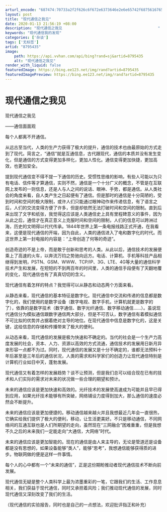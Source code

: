 ```yaml
---
arturl_encode: "687474:70733a2f2f626c6f672e6373646e2e6e65742f687561676562:792f61727469636c652f64657461696c732f38373935343335"
layout: post
title: "现代通信之我见"
date: 2020-01-13 21:56:19 +08:00
description: "现代通信之我见                                           "
keywords: "现代通信我的发现"
categories: ['杂谈']
tags: ['无标签']
artid: "8795435"
image:
    path: https://api.vvhan.com/api/bing?rand=sj&artid=8795435
    alt: "现代通信之我见"
render_with_liquid: false
featuredImage: https://bing.ee123.net/img/rand?artid=8795435
featuredImagePreview: https://bing.ee123.net/img/rand?artid=8795435
---
```


# 现代通信之我见

现代通信之我见

——通信面面观

每个人都离不开通信。

从远古至当代，人类的生产力获得了极大的提升，通信的技术也由最原始的方式走到了现代。简言之，“通信”就是互通信息，古代跟现代，通信的本质并没有发生变化，但是通信的方式变得更加多样化，更加人性化。通信变得更加快捷，更加高效，也更加安全。

提到现代通信变不得不提一下通信的历史。受惯性思维的影响，有些人可能以为只有电话、信件等才算通信，实则不然，通信是一个十分广义的概念，不管是在互联网上发布的一则信息，还是人与人之间的说话、眼神、手势，都是通信。从人类社会的角度来看，自人类产生之日起便有了通信。但是那时的通信是十分简陋的，受到时间和空间的极大限制，或许人们只能通过眼神动作来传递信息，有了语言之后，人们的交流变得方便了许多，但是却依然无法打破时间和空间的限制。直到后来出现了文字和纸张，我觉得这应该是人类通信史上具有里程碑意义的事件，因为从此之后，通信才在真正意义上克服时间和空间的限制，人们的信息可以跨洲过海，历史的文明得以代代传承。1844年世界上第一条电报线路正式开通，在我看来，这便是现代通信的开端，因为自此，人类的通信进入了电和数字化的时代。而这世界上第一封电报的内容是：“上帝创造了何等的奇迹”。

创造奇迹的不是上帝，而是敢于创新和思考的人类。从此以后，通信技术的发展便乘上了高速的火车，以奔流万钧之势驰向远方。电话、计算机、手机等科技产品相继得到发明，PSTN、GSM、WWW、TCP/IP、3G、LTE、4G等大量的通信科学技术产生和发展，在短短的不到两百年的时间里，人类的通信手段便有了天翻地覆的变化，现代通信也有了真真切切的含义。

现代通信有着怎样的特点？我觉得可以从静态和动态两个方面来看。

从静态来看，现代通信的基本特征是数字化。现代通信中交流和传递的信息都是数字化的，我们使用的是数字设备（数字电视、数字手机，计算机就更是数字的了），依靠的是数字技术（数字通信、数字光纤通信、数字移动通信……）。虽说现代通信分为模拟通信跟数字通信两大部分，但是不可否认，数字通信有着模拟通信不可比拟的优势并占据着绝对主导的地位。在现代通信中信息是数字化的，这是关键，这给信息的存储和传播带来了极大的便利。

从动态来看，现代通信的发展是极为快速和不确定的。当代的社会是一个生产力高度发展的社会，资本、人力、资源以高效的方式流通，通信技术的发展用日新月异来形容一点都不为过。同时，现代通信的发展又是十分不确定的，谁都无法预料十年后甚至是三年后的通信状况，人类的需求和科学家们的创造力让现代通信特别是计算机行业如日中天，蓬勃发展。

现代通信又有着怎样的发展趋势？谈不让预测，但是我们总可以结合现在已有的技术和人们实际的需求对未来的状况做一些合理的期望和预计。

未来的通信应该是更加快速和高效的。光纤技术的发展使高速成为可能并且早已得到应用，如果光纤技术能够有所突破，网络铺设力度得到加大，那么通信的速度必然会不断提升。

未来的通信应该是更加便捷的。移动通信越来越火并且我想最近几年会一直很热，它确实给我们提供了极大的便利，移动，让生活更美好。不只是移动通信，不同网络间的互通互联也是人们所期望的走向，虽然现在“三网融合”困难重重，但是我想不久之后的未来我们一定能走向“大通信，大网络”时代。

未来的通信应该是更加智能的。现在的通信是由人来主导的，无论是管道还是设备都是没有思想的，如果设备能够“类人”，能够“思考”，我想通信能够获得质的进步。物联网做的便是这样一件事情。

每个人的心中都有一个“未来的通信”，正是这份期盼推动者现代通信技术不断向前发展。

现代通信无疑是整个人类科学上最为浓墨重彩的一笔，它跟我们的生活、工作息息相关，我们获益于现代通信，同时又承担着风险；我们推动现代通信的发展，同时现代通信又深刻改变了我们的生活。

（现代通信的实验报告，同时也是自己的一点想法，欢迎批评指正和补充）
